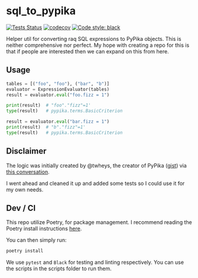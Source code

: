 # sql_to_pypika

[![Tests Status](https://github.com/pahwaranger/sql_to_pypika/workflows/Tests/badge.svg?branch=master&event=push)](https://github.com/pahwaranger/sql_to_pypika/actions/workflows/test.yml?query=event%3Apush+branch%3Amaster) [![codecov](https://codecov.io/gh/pahwaranger/sql_to_pypika/branch/master/graph/badge.svg?token=7T2VXRNGON)](https://codecov.io/gh/pahwaranger/sql_to_pypika) [![Code style: black](https://img.shields.io/badge/code%20style-black-000000.svg)](https://github.com/psf/black)

Helper util for converting raq SQL expressions to PyPika objects. This is neither comprehensive nor perfect. My hope with creating a repo for this is that if people are interested then we can expand on this from here.

## Usage

```py
tables = [("foo", "foo"), ("bar", "b")]
evaluator = ExpressionEvaluator(tables)
result = evaluator.eval("foo.fizz = 1")

print(result)  # "foo"."fizz"=1'
type(result)   # pypika.terms.BasicCriterion

result = evaluator.eval("bar.fizz = 1")
print(result)  # "b"."fizz"=1'
type(result)   # pypika.terms.BasicCriterion
```

## Disclaimer

The logic was initially created by @twheys, the creator of PyPika ([gist](https://gist.github.com/twheys/5635a932ca6cfce0d114a86fb55f6c80)) via [this conversation](https://github.com/kayak/pypika/issues/325).

I went ahead and cleaned it up and added some tests so I could use it for my own needs.

## Dev / CI

This repo utilize Poetry, for package management. I recommend reading the Poetry install instructions [here](https://python-poetry.org/docs/#installation).

You can then simply run:

```sh
poetry install
```

We use `pytest` and `Black` for testing and linting respectively. You can use the scripts in the scripts folder to run them.
